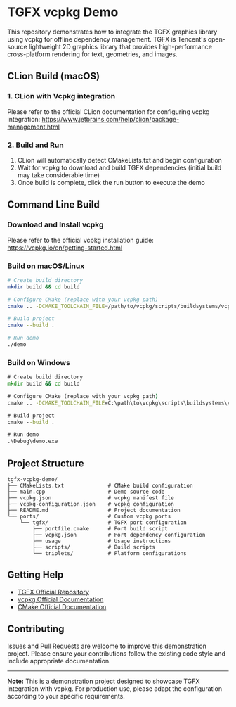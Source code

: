 # TGFX vcpkg Demo

This repository demonstrates how to integrate the TGFX graphics library using vcpkg for offline dependency management. TGFX is Tencent's open-source lightweight 2D graphics library that provides high-performance cross-platform rendering for text, geometries, and images.

## CLion Build (macOS)

### 1. CLion with Vcpkg integration

Please refer to the official CLion documentation for configuring vcpkg integration: https://www.jetbrains.com/help/clion/package-management.html

### 2. Build and Run

1. CLion will automatically detect CMakeLists.txt and begin configuration
2. Wait for vcpkg to download and build TGFX dependencies (initial build may take considerable time)
3. Once build is complete, click the run button to execute the demo

## Command Line Build

### Download and Install vcpkg

Please refer to the official vcpkg installation guide: https://vcpkg.io/en/getting-started.html

### Build on macOS/Linux

```bash
# Create build directory
mkdir build && cd build

# Configure CMake (replace with your vcpkg path)
cmake .. -DCMAKE_TOOLCHAIN_FILE=/path/to/vcpkg/scripts/buildsystems/vcpkg.cmake

# Build project
cmake --build .

# Run demo
./demo
```

### Build on Windows

```cmd
# Create build directory
mkdir build && cd build

# Configure CMake (replace with your vcpkg path)
cmake .. -DCMAKE_TOOLCHAIN_FILE=C:\path\to\vcpkg\scripts\buildsystems\vcpkg.cmake

# Build project
cmake --build .

# Run demo
.\Debug\demo.exe
```

## Project Structure

```
tgfx-vcpkg-demo/
├── CMakeLists.txt              # CMake build configuration
├── main.cpp                    # Demo source code
├── vcpkg.json                  # vcpkg manifest file
├── vcpkg-configuration.json    # vcpkg configuration
├── README.md                   # Project documentation
└── ports/                      # Custom vcpkg ports
    └── tgfx/                   # TGFX port configuration
        ├── portfile.cmake      # Port build script
        ├── vcpkg.json          # Port dependency configuration
        ├── usage               # Usage instructions
        ├── scripts/            # Build scripts
        └── triplets/           # Platform configurations
```

## Getting Help

- [TGFX Official Repository](https://github.com/Tencent/tgfx)
- [vcpkg Official Documentation](https://vcpkg.io/)
- [CMake Official Documentation](https://cmake.org/documentation/)

## Contributing

Issues and Pull Requests are welcome to improve this demonstration project. Please ensure your contributions follow the existing code style and include appropriate documentation.

---

**Note:** This is a demonstration project designed to showcase TGFX integration with vcpkg. For production use, please adapt the configuration according to your specific requirements.